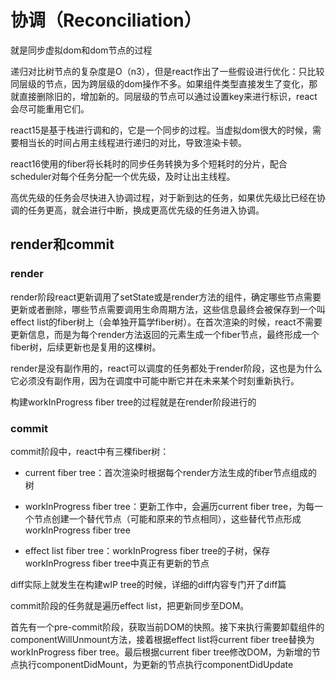 # 协调（Reconciliation）

就是同步虚拟dom和dom节点的过程

递归对比树节点的复杂度是O（n3），但是react作出了一些假设进行优化：只比较同层级的节点，因为跨层级的dom操作不多。如果组件类型直接发生了变化，那就直接删除旧的，增加新的。同层级的节点可以通过设置key来进行标识，react会尽可能重用它们。

react15是基于栈进行调和的，它是一个同步的过程。当虚拟dom很大的时候，需要相当长的时间占用主线程进行递归的对比，导致渲染卡顿。

react16使用的fiber将长耗时的同步任务转换为多个短耗时的分片，配合scheduler对每个任务分配一个优先级，及时让出主线程。

高优先级的任务会尽快进入协调过程，对于新到达的任务，如果优先级比已经在协调的任务更高，就会进行中断，换成更高优先级的任务进入协调。

## render和commit

### render

render阶段react更新调用了setState或是render方法的组件，确定哪些节点需要更新或者删除，哪些节点需要调用生命周期方法，这些信息最终会被保存到一个叫effect list的fiber树上（会单独开篇学fiber树）。在首次渲染的时候，react不需要更新信息，而是为每个render方法返回的元素生成一个fiber节点，最终形成一个fiber树，后续更新也是复用的这棵树。

render是没有副作用的，react可以调度的任务都处于render阶段，这也是为什么它必须没有副作用，因为在调度中可能中断它并在未来某个时刻重新执行。

构建workInProgress fiber tree的过程就是在render阶段进行的

### commit

commit阶段中，react中有三棵fiber树：

- current fiber tree：首次渲染时根据每个render方法生成的fiber节点组成的树

- workInProgress fiber tree：更新工作中，会遍历current fiber tree，为每一个节点创建一个替代节点（可能和原来的节点相同），这些替代节点形成workInProgress fiber tree

- effect list fiber tree：workInProgress fiber tree的子树，保存workInProgress fiber tree中真正有更新的节点

diff实际上就发生在构建wIP tree的时候，详细的diff内容专门开了diff篇

commit阶段的任务就是遍历effect list，把更新同步至DOM。

首先有一个pre-commit阶段，获取当前DOM的快照。接下来执行需要卸载组件的componentWillUnmount方法，接着根据effect list将current fiber tree替换为workInProgress fiber tree。最后根据current fiber tree修改DOM，为新增的节点执行componentDidMount，为更新的节点执行componentDidUpdate

